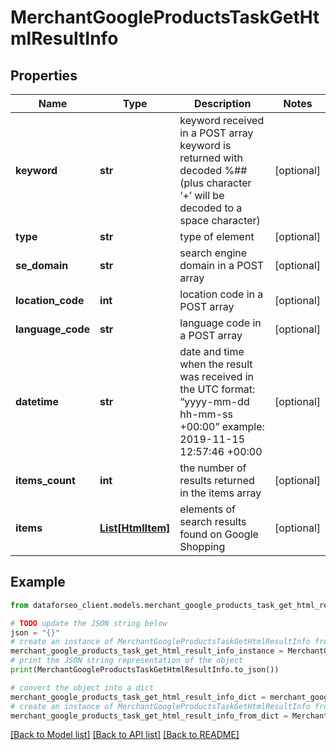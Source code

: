# MerchantGoogleProductsTaskGetHtmlResultInfo


## Properties

Name | Type | Description | Notes
------------ | ------------- | ------------- | -------------
**keyword** | **str** | keyword received in a POST array keyword is returned with decoded %## (plus character ‘+’ will be decoded to a space character) | [optional] 
**type** | **str** | type of element | [optional] 
**se_domain** | **str** | search engine domain in a POST array | [optional] 
**location_code** | **int** | location code in a POST array | [optional] 
**language_code** | **str** | language code in a POST array | [optional] 
**datetime** | **str** | date and time when the result was received in the UTC format: “yyyy-mm-dd hh-mm-ss +00:00” example: 2019-11-15 12:57:46 +00:00 | [optional] 
**items_count** | **int** | the number of results returned in the items array | [optional] 
**items** | [**List[HtmlItem]**](HtmlItem.md) | elements of search results found on Google Shopping | [optional] 

## Example

```python
from dataforseo_client.models.merchant_google_products_task_get_html_result_info import MerchantGoogleProductsTaskGetHtmlResultInfo

# TODO update the JSON string below
json = "{}"
# create an instance of MerchantGoogleProductsTaskGetHtmlResultInfo from a JSON string
merchant_google_products_task_get_html_result_info_instance = MerchantGoogleProductsTaskGetHtmlResultInfo.from_json(json)
# print the JSON string representation of the object
print(MerchantGoogleProductsTaskGetHtmlResultInfo.to_json())

# convert the object into a dict
merchant_google_products_task_get_html_result_info_dict = merchant_google_products_task_get_html_result_info_instance.to_dict()
# create an instance of MerchantGoogleProductsTaskGetHtmlResultInfo from a dict
merchant_google_products_task_get_html_result_info_from_dict = MerchantGoogleProductsTaskGetHtmlResultInfo.from_dict(merchant_google_products_task_get_html_result_info_dict)
```
[[Back to Model list]](../README.md#documentation-for-models) [[Back to API list]](../README.md#documentation-for-api-endpoints) [[Back to README]](../README.md)


